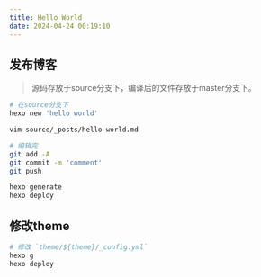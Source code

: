 ```yaml
---
title: Hello World
date: 2024-04-24 00:19:10
---
```


## 发布博客

> 源码存放于source分支下，编译后的文件存放于master分支下。

```bash
# 在source分支下
hexo new 'hello world'

vim source/_posts/hello-world.md

# 编辑完
git add -A
git commit -m 'comment'
git push

hexo generate
hexo deploy
```

## 修改theme


```bash
# 修改 `theme/${theme}/_config.yml`
hexo g
hexo deploy
```
